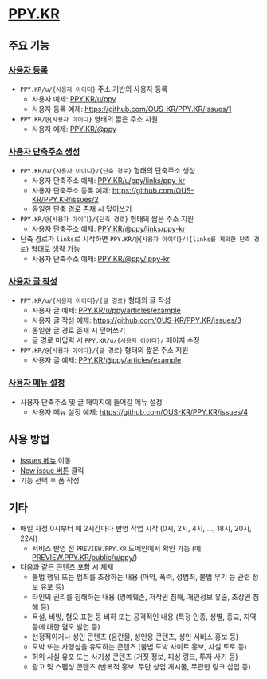 # [PPY.KR](https://ppy.kr)

## 주요 기능

### [사용자 등록](https://github.com/OUS-KR/PPY.KR/issues/new?template=01-user-register-by-issue.yml)

- `PPY.KR/u/{사용자 아이디}` 주소 기반의 사용자 등록
  - 사용자 예제: [PPY.KR/u/ppy](https://ppy.kr/u/ppy)
  - 사용자 등록 예제: https://github.com/OUS-KR/PPY.KR/issues/1
- `PPY.KR/@{사용자 아이디}` 형태의 짧은 주소 지원
  - 사용자 예제: [PPY.KR/@ppy](https://ppy.kr/@ppy)

### [사용자 단축주소 생성](https://github.com/OUS-KR/PPY.KR/issues/new?template=02-user-short-url-register-by-issue.yml)

- `PPY.KR/u/{사용자 아이디}/{단축 경로}` 형태의 단축주소 생성
  - 사용자 단축주소 예제: [PPY.KR/u/ppy/links/ppy-kr](https://ppy.kr/u/ppy/links/ppy-kr)
  - 사용자 단축주소 등록 예제: https://github.com/OUS-KR/PPY.KR/issues/2
  - 동일한 단축 경로 존재 시 덮어쓰기
- `PPY.KR/@{사용자 아이디}/{단축 경로}` 형태의 짧은 주소 지원
  - 사용자 단축주소 예제: [PPY.KR/@ppy/links/ppy-kr](https://ppy.kr/@ppy/links/ppy-kr)
- 단축 경로가 `links`로 시작하면 `PPY.KR/@{사용자 아이디}/!{links를 제외한 단축 경로}` 형태로 생략 가능
  - 사용자 단축주소 예제: [PPY.KR/@ppy/!ppy-kr](https://ppy.kr/@ppy/!ppy-kr)

### [사용자 글 작성](https://github.com/OUS-KR/PPY.KR/issues/new?template=03-user-article-writing-by-issue.yml)

- `PPY.KR/u/{사용자 아이디}/{글 경로}` 형태의 글 작성
  - 사용자 글 예제: [PPY.KR/u/ppy/articles/example](https://ppy.kr/u/ppy/articles/example)
  - 사용자 글 작성 예제: https://github.com/OUS-KR/PPY.KR/issues/3
  - 동일한 글 경로 존재 시 덮어쓰기
  - 글 경로 미입력 시 `PPY.KR/u/{사용자 아이디}/` 페이지 수정
- `PPY.KR/@{사용자 아이디}/{글 경로}` 형태의 짧은 주소 지원
  - 사용자 글 예제: [PPY.KR/@ppy/articles/example](https://ppy.kr/@ppy/articles/example)
 
### [사용자 메뉴 설정](https://github.com/OUS-KR/PPY.KR/issues/new?template=04-user-menu-setting-by-issue.yml)

- 사용자 단축주소 및 글 페이지에 들어갈 메뉴 설정
  - 사용자 메뉴 설정 예제: https://github.com/OUS-KR/PPY.KR/issues/4

## 사용 방법

- [Issues 메뉴](https://github.com/OUS-KR/PPY.KR/issues) 이동
- [New issue 버튼](https://github.com/OUS-KR/PPY.KR/issues/new/choose) 클릭
- 기능 선택 후 폼 작성

## 기타

- 매일 자정 0시부터 매 2시간마다 반영 작업 시작 (0시, 2시, 4시, ..., 18시, 20시, 22시)
  - 서비스 반영 전 `PREVIEW.PPY.KR` 도메인에서 확인 가능 (예: [PREVIEW.PPY.KR/public/u/ppy/](https://preview.ppy.kr/public/u/ppy/))
- 다음과 같은 콘텐츠 포함 시 제재
  - 불법 행위 또는 범죄를 조장하는 내용 (마약, 폭력, 성범죄, 불법 무기 등 관련 정보 유포 등)
  - 타인의 권리를 침해하는 내용 (명예훼손, 저작권 침해, 개인정보 유출, 초상권 침해 등)
  - 욕설, 비방, 혐오 표현 등 비하 또는 공격적인 내용 (특정 인종, 성별, 종교, 지역 등에 대한 혐오 발언 등)
  - 선정적이거나 성인 콘텐츠 (음란물, 성인용 콘텐츠, 성인 서비스 홍보 등)
  - 도박 또는 사행심을 유도하는 콘텐츠 (불법 도박 사이트 홍보, 사설 토토 등)
  - 허위 사실 유포 또는 사기성 콘텐츠 (거짓 정보, 피싱 링크, 투자 사기 등)
  - 광고 및 스팸성 콘텐츠 (반복적 홍보, 무단 상업 게시물, 무관한 링크 삽입 등)
